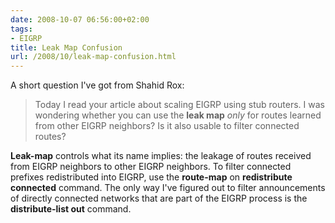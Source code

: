 ```yaml
---
date: 2008-10-07 06:56:00+02:00
tags:
- EIGRP
title: Leak Map Confusion
url: /2008/10/leak-map-confusion.html
---
```

A short question I\'ve got from Shahid Rox:

> Today I read your article about scaling EIGRP using stub routers. I was wondering whether you can use the **leak map** *only* for routes learned from other EIGRP neighbors? Is it also usable to filter connected routes?

**Leak-map** controls what its name implies: the leakage of routes received from EIGRP neighbors to other EIGRP neighbors. To filter connected prefixes redistributed into EIGRP, use the **route-map** on **redistribute connected** command. The only way I\'ve figured out to filter announcements of directly connected networks that are part of the EIGRP process is the **distribute-list out** command.
